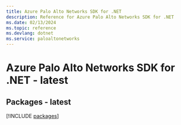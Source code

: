 ```yaml
---
title: Azure Palo Alto Networks SDK for .NET
description: Reference for Azure Palo Alto Networks SDK for .NET
ms.date: 02/13/2024
ms.topic: reference
ms.devlang: dotnet
ms.service: paloaltonetworks
---
```

# Azure Palo Alto Networks SDK for .NET - latest
## Packages - latest
[!INCLUDE [packages](palo-alto-networks-index.md)]